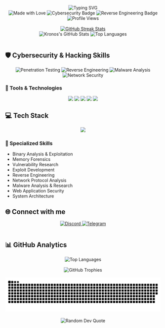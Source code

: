 <div align="center">
  <img src="https://readme-typing-svg.demolab.com?font=Fira+Code&weight=600&size=30&duration=3500&pause=1200&color=6E45E2&center=true&vCenter=true&width=500&height=60&lines=👋+Hi+there!+I'm+Kronos;🛡️+Cybersecurity+Specialist;🔍+Reverse+Engineer;🌐+From+Brazil+to+the+World" alt="Typing SVG" />
</div>

<div align="center">
  <img src="https://img.shields.io/badge/Made%20with-Love-%23FF69B4?style=for-the-badge" alt="Made with Love" />
  <img src="https://img.shields.io/badge/Focus-Cybersecurity-red?style=for-the-badge&logo=security" alt="Cybersecurity Badge" />
  <img src="https://img.shields.io/badge/Expertise-Reverse%20Engineering-purple?style=for-the-badge&logo=binary" alt="Reverse Engineering Badge" />
</div>

<div align="center">
  <img src="https://komarev.com/ghpvc/?username=kronosdophp&color=6E45E2&style=for-the-badge" alt="Profile Views" />
</div>

<br/>

<div align="center">
  <a href="https://git.io/streak-stats">
    <img width="100%" height="200px" src="https://streak-stats.demolab.com?user=kronosdophp&theme=midnight-purple&hide_border=true&background=0D1117&stroke=6E45E2&ring=6E45E2&fire=FF6B6B&currStreakNum=FFFFFF&sideNums=6E45E2&currStreakLabel=FF6B6B&sideLabels=FFFFFF&dates=6E45E2&excludeDaysLabel=6E45E2" alt="GitHub Streak Stats"/>
  </a>
</div>

<div align="center">
  <img width="49%" height="195px" src="https://github-readme-stats.vercel.app/api?username=kronosdophp&show_icons=true&count_private=true&hide_border=true&title_color=6E45E2&icon_color=FF6B6B&text_color=FFFFFF&bg_color=0d1117" alt="Kronos's GitHub Stats" /> 
  <img width="49%" height="195px" src="https://github-readme-stats.vercel.app/api/top-langs/?username=kronosdophp&layout=compact&hide_border=true&title_color=6E45E2&text_color=FFFFFF&bg_color=0d1117" alt="Top Languages"/>
</div>

<br/>

## 🛡️ Cybersecurity & Hacking Skills

<div align="center">
  <img src="https://img.shields.io/badge/Penetration%20Testing-★★★★☆-6E45E2?style=for-the-badge" alt="Penetration Testing" />
  <img src="https://img.shields.io/badge/Reverse%20Engineering-★★★★★-6E45E2?style=for-the-badge" alt="Reverse Engineering" />
  <img src="https://img.shields.io/badge/Malware%20Analysis-★★★★☆-6E45E2?style=for-the-badge" alt="Malware Analysis" />
  <img src="https://img.shields.io/badge/Network%20Security-★★★★☆-6E45E2?style=for-the-badge" alt="Network Security" />
</div>

### 🔧 Tools & Technologies
<div align="center">
  <img src="https://img.shields.io/badge/IDA%20Pro-211A1E?style=for-the-badge&logo=ida&logoColor=white" />
  <img src="https://img.shields.io/badge/Ghidra-FF6B6B?style=for-the-badge&logo=ghidra&logoColor=white" />
  <img src="https://img.shields.io/badge/Wireshark-1679A7?style=for-the-badge&logo=wireshark&logoColor=white" />
  <img src="https://img.shields.io/badge/Metasploit-2A2A2A?style=for-the-badge&logo=metasploit&logoColor=white" />
  <img src="https://img.shields.io/badge/Burp%20Suite-FF6633?style=for-the-badge&logo=burp&logoColor=white" />
</div>

## 💻 Tech Stack

<div align="center">
  <img src="https://skillicons.dev/icons?i=js,html,css,php,cs,cpp,mysql,bootstrap,python,bash,linux&theme=dark" />
</div>

### 🔬 Specialized Skills
- Binary Analysis & Exploitation
- Memory Forensics
- Vulnerability Research
- Exploit Development
- Reverse Engineering
- Network Protocol Analysis
- Malware Analysis & Research
- Web Application Security
- System Architecture

## 🌐 Connect with me

<div align="center">
  <a href="https://discordapp.com/users/595659234348367876" target="_blank">
    <img src="https://img.shields.io/badge/Discord-%237289DA.svg?style=for-the-badge&logo=discord&logoColor=white" alt="Discord"/>
  </a>
  <a href="https://t.me/kronosdophp" target="_blank">
    <img src="https://img.shields.io/badge/Telegram-2CA5E0?style=for-the-badge&logo=telegram&logoColor=white" alt="Telegram"/>
  </a>
</div>

<br/>

## 📊 GitHub Analytics

<div align="center">
  <img src="https://github-readme-stats.vercel.app/api/top-langs/?username=kronosdophp&theme=dark&hide_border=true&include_all_commits=true&count_private=true&layout=compact&langs_count=8&bg_color=0d1117&title_color=6E45E2" alt="Top Languages" />
</div>

<br/>

<div align="center">
  <img src="https://github-profile-trophy.vercel.app/?username=kronosdophp&theme=discord&no-frame=true&no-bg=true&margin-w=4" alt="GitHub Trophies"/>
</div>

<br/>

<div align="center">
  <picture>
    <source media="(prefers-color-scheme: dark)" srcset="https://raw.githubusercontent.com/kronosdophp/kronosdophp/output/snake-dark.svg" />
    <source media="(prefers-color-scheme: light)" srcset="https://raw.githubusercontent.com/kronosdophp/kronosdophp/output/snake.svg" />
    <img src="https://raw.githubusercontent.com/kronosdophp/kronosdophp/output/snake.svg" alt="Snake animation" />
  </picture>
</div>

<br/>

<div align="center">
  <img src="https://quotes-github-readme.vercel.app/api?type=horizontal&theme=dark" alt="Random Dev Quote"/>
</div>
